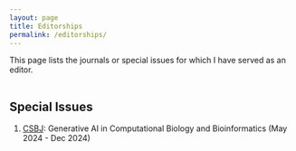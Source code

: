 ```yaml
---
layout: page
title: Editorships
permalink: /editorships/
---
```


This page lists the journals or special issues for which I have served as an editor.

<hr style="clear:both;visibility: hidden;" />


## Special Issues 
1. [CSBJ](https://skyan.me/editorships/special-issue/csbj-genai4cbb): Generative AI in Computational Biology and Bioinformatics (May 2024 - Dec 2024)
